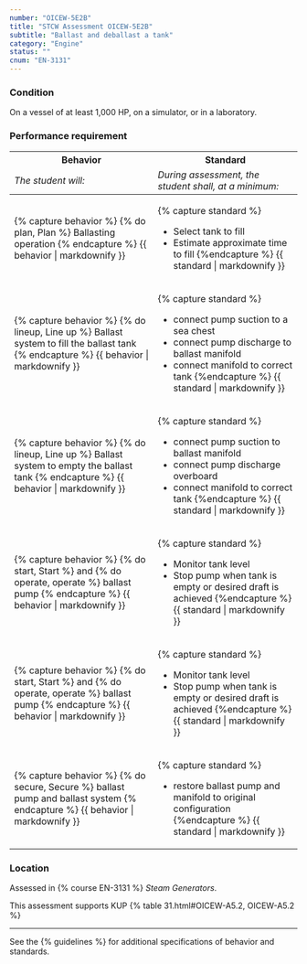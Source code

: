 ```yaml
---
number: "OICEW-5E2B"
title: "STCW Assessment OICEW-5E2B"
subtitle: "Ballast and deballast a tank"
category: "Engine"
status: ""
cnum: "EN-3131"
---
```

### Condition

On a vessel of at least 1,000 HP, on a simulator, or in a laboratory.

### Performance requirement 

<table width='100%' class='Guidelines'>
 <thead>
 <tr>
     <th class='thirty'>Behavior</th>
     <th class='seventy'>Standard</th>
 </tr>
 <tr>
     <td><em>The student will:</em></td>
     <td><em>During assessment, the student shall, at a minimum:</em></td>
 </tr>
 </thead>
 <tbody>
 

<tr><td>

{% capture behavior %}
{% do plan, Plan %} Ballasting operation
{% endcapture %}
{{ behavior | markdownify }}

</td><td>

{% capture standard %}
* Select tank to fill
* Estimate approximate time to fill
{%endcapture %}
{{ standard | markdownify }}

</td></tr>



<tr><td>

{% capture behavior %}
{% do lineup, Line up %} Ballast system to fill the ballast tank
{% endcapture %}
{{ behavior | markdownify }}

</td><td>

{% capture standard %}
* connect pump suction to a sea chest
* connect pump discharge to ballast manifold
* connect manifold to correct tank
{%endcapture %}
{{ standard | markdownify }}

</td></tr>



<tr><td>

{% capture behavior %}
{% do lineup, Line up %} Ballast system to empty the ballast tank
{% endcapture %}
{{ behavior | markdownify }}

</td><td>

{% capture standard %}
* connect pump suction to ballast manifold
* connect pump discharge overboard
* connect manifold to correct tank
{%endcapture %}
{{ standard | markdownify }}

</td></tr>



<tr><td>

{% capture behavior %}
{% do start, Start %} and {% do operate, operate %} ballast pump
{% endcapture %}
{{ behavior | markdownify }}

</td><td>

{% capture standard %}
* Monitor tank level
* Stop pump when tank is empty or desired draft is achieved
{%endcapture %}
{{ standard | markdownify }}

</td></tr>



<tr><td>

{% capture behavior %}
{% do start, Start %} and {% do operate, operate %} ballast pump
{% endcapture %}
{{ behavior | markdownify }}

</td><td>

{% capture standard %}
* Monitor tank level
* Stop pump when tank is empty or desired draft is achieved
{%endcapture %}
{{ standard | markdownify }}

</td></tr>



<tr><td>

{% capture behavior %}
{% do secure, Secure %} ballast pump and ballast system
{% endcapture %}
{{ behavior | markdownify }}

</td><td>

{% capture standard %}
* restore ballast pump and manifold to original configuration
{%endcapture %}
{{ standard | markdownify }}

</td></tr>



 </tbody>
 </table>

### Location

Assessed in  {% course  EN-3131 %}  *Steam Generators*.

This assessment supports KUP {% table 31.html#OICEW-A5.2, OICEW-A5.2 %}

***



See the {% guidelines %} for additional specifications of behavior and standards.